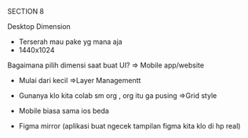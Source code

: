 SECTION 8

Desktop Dimension 
- Terserah mau pake yg mana aja 
- 1440x1024 

Bagaimana pilih dimensi saat buat UI?
=> Mobile app/website
   - Mulai dari kecil 
=>Layer Managementt 
- Gunanya  klo kita colab sm org , org itu ga pusing 
=>Grid style 
- Mobile biasa sama ios beda 

- Figma mirror (aplikasi buat ngecek tampilan figma kita klo di hp real)


